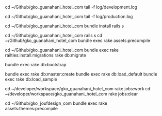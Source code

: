cd ~/Github/gko_guanahani_hotel_com
tail -f log/development.log

cd ~/Github/gko_guanahani_hotel_com
tail -f log/production.log

cd ~/Github/gko_guanahani_hotel_com
bundle install
rails s

cd ~/Github/gko_guanahani_hotel_com
rails s
cd ~/Github/gko_guanahani_hotel_com
bundle exec rake assets:precompile

cd ~/Github/gko_guanahani_hotel_com
bundle exec rake railties:install:migrations
rake db:migrate

bundle exec rake db:bootstrap

bundle exec rake db:master:create
bundle exec rake db:load_default 
bundle exec rake db:load_sample


cd ~/developer/workspace/gko_guanahani_hotel_com
rake jobs:work
cd ~/developer/workspace/gko_guanahani_hotel_com
rake jobs:clear

cd ~/Github/gko_joufdesign_com
bundle exec rake assets:themes:precompile

